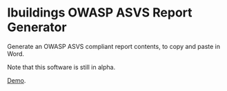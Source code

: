 Ibuildings OWASP ASVS Report Generator
======================================

Generate an OWASP ASVS compliant report contents, to copy and paste in Word.

Note that this software is still in alpha.

[Demo](http://ibuildingsnl.github.com/owasp-asvs-report-generator/index.html).
